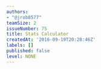 ```yaml
---
authors:
- "@jrob8577"
teamSize: 2
issueNumber: 75
title: Stats Calculator
createdAt: '2016-09-19T20:28:46Z'
labels: []
published: false
level: NONE
---
```






